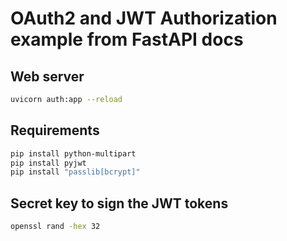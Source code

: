 # OAuth2 and JWT Authorization example from FastAPI docs
## Web server
```bash
uvicorn auth:app --reload
```
## Requirements
```bash
pip install python-multipart
pip install pyjwt
pip install "passlib[bcrypt]"
```
## Secret key to sign the JWT tokens
```bash
openssl rand -hex 32
```